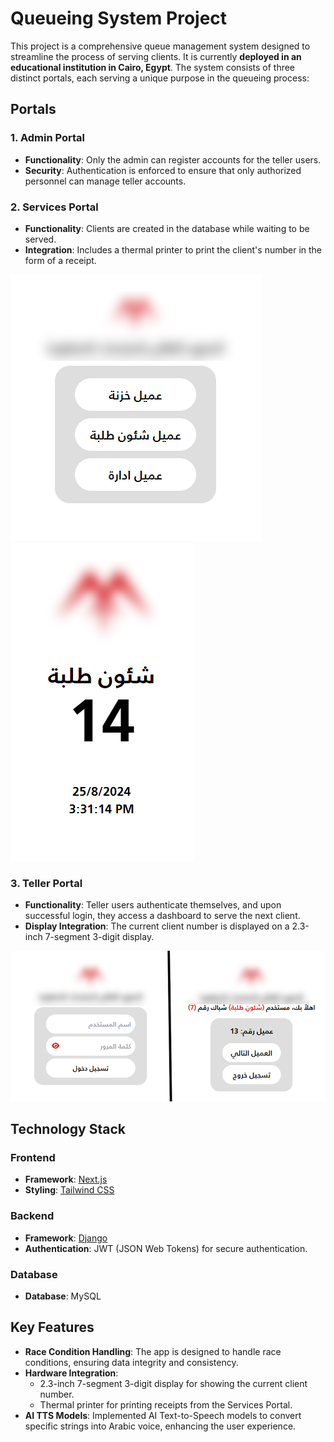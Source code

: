 # Queueing System Project

This project is a comprehensive queue management system designed to streamline the process of serving clients. It is currently **deployed in an educational institution in Cairo, Egypt**. The system consists of three distinct portals, each serving a unique purpose in the queueing process:

## Portals

### 1. Admin Portal
- **Functionality**: Only the admin can register accounts for the teller users.
- **Security**: Authentication is enforced to ensure that only authorized personnel can manage teller accounts.

### 2. Services Portal
- **Functionality**: Clients are created in the database while waiting to be served.
- **Integration**: Includes a thermal printer to print the client's number in the form of a receipt.

![Image 1](https://github.com/LanceAziz/queueing-system/blob/main/Images/Image%201.png)
![Image 2](https://github.com/LanceAziz/queueing-system/blob/main/Images/Image%202.png)

### 3. Teller Portal
- **Functionality**: Teller users authenticate themselves, and upon successful login, they access a dashboard to serve the next client.
- **Display Integration**: The current client number is displayed on a 2.3-inch 7-segment 3-digit display.

![Image 3](https://github.com/LanceAziz/queueing-system/blob/main/Images/Image%203.png)

## Technology Stack

### Frontend
- **Framework**: [Next.js](https://nextjs.org/)
- **Styling**: [Tailwind CSS](https://tailwindcss.com/)

### Backend
- **Framework**: [Django](https://www.djangoproject.com/)
- **Authentication**: JWT (JSON Web Tokens) for secure authentication.

### Database
- **Database**: MySQL

## Key Features
- **Race Condition Handling**: The app is designed to handle race conditions, ensuring data integrity and consistency.
- **Hardware Integration**: 
  - 2.3-inch 7-segment 3-digit display for showing the current client number.
  - Thermal printer for printing receipts from the Services Portal.
- **AI TTS Models**: Implemented AI Text-to-Speech models to convert specific strings into Arabic voice, enhancing the user experience.
